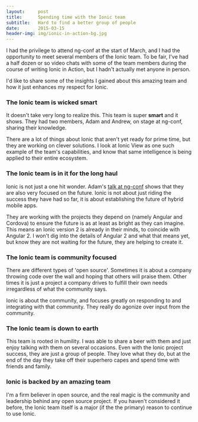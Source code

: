 ```yaml
---
layout:     post
title:      Spending time with the Ionic team
subtitle:   Hard to find a better group of people
date:       2015-03-15
header-img: img/ionic-in-action-bg.jpg
---
```

I had the privilege to attend ng-conf at the start of March, and I had the opportunity to meet several members of the Ionic team. To be fair, I've had a half dozen or so video chats with some of the team members during the course of writing Ionic in Action, but I hadn't actually met anyone in person.

I'd like to share some of the insights I gained about this amazing team and how it just enhances my respect for Ionic.

### The Ionic team is wicked smart

It doesn't take very long to realize this. This team is super **smart** and it shows. They had two members, Adam and Andrew, on stage at ng-conf, sharing their knowledge.

There are a lot of things about Ionic that aren't yet ready for prime time, but they are working on clever solutions. I look at Ionic View as one such example of the team's capabilities, and know that same intelligence is being applied to their entire ecosystem.

### The Ionic team is in it for the long haul

Ionic is not just a one hit wonder. Adam's [talk at ng-conf](https://www.youtube.com/watch?v=wvr11fvCeu4) shows that they are also very focused on the future. Ionic is not about just riding the success they have had so far, it is about establishing the future of hybrid mobile apps.

They are working with the projects they depend on (namely Angular and Cordova) to ensure the future is as at least as bright as they can imagine. This means an Ionic version 2 is already in their minds, to coincide with Angular 2. I won't dig into the details of Angular 2 and what that means yet, but know they are not waiting for the future, they are helping to create it.

### The Ionic team is community focused

There are different types of 'open source'. Sometimes it is about a company throwing code over the wall and hoping that others will praise them. Other times it is just a project a company drives to fulfill their own needs irregardless of what the community says.

Ionic is about the community, and focuses greatly on responding to and integrating with that community. They really do agonize over input from the community.

### The Ionic team is down to earth

This team is rooted in humility. I was able to share a beer with them and just enjoy talking with them on several occasions. Even with the Ionic project success, they are just a group of people. They love what they do, but at the end of the day they take off their superhero capes and spend time with friends and family.

### Ionic is backed by an amazing team

I'm a firm believer in open source, and the real magic is the community and leadership behind any open source project. If you haven't considered it before, the Ionic team itself is a major (if the the primary) reason to continue to use Ionic.
